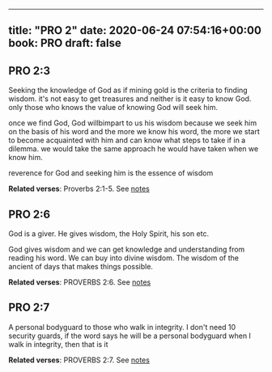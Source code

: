 
---
title: "PRO 2"
date: 2020-06-24 07:54:16+00:00
book: PRO
draft: false
---

## PRO 2:3

Seeking the knowledge of God as if mining gold is the criteria to finding wisdom. it's not easy to get treasures and neither is it easy to know God. only those who knows the value of knowing God will seek him.

once we find God, God willbimpart to us his wisdom because we seek him on the basis of his word and the more we know his word, the more we start to become acquainted with him and can know what steps to take if in a dilemma. we would take the same approach he would have taken when we know him.

reverence for God and seeking him is the essence of wisdom

**Related verses**: Proverbs 2:1-5. See [notes](https://my.bible.com/notes/3458868509466681933)


## PRO 2:6

God is a giver. He gives wisdom, the Holy Spirit, his son etc.

God gives wisdom and we can get knowledge and understanding from reading his word. We can buy into divine wisdom. The wisdom of the ancient of days that makes things possible.

**Related verses**: PROVERBS 2:6. See [notes](https://my.bible.com/notes/2687439709626163497)


## PRO 2:7

A personal bodyguard to those who walk in integrity. I don't need 10 security guards, if the word says he will be a personal bodyguard when I walk in integrity, then that is it

**Related verses**: PROVERBS 2:7. See [notes](https://my.bible.com/notes/2628251644295111169)

